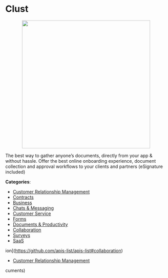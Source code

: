 # Clust
<p align="center">
    <img width="400" src="https://raw.githubusercontent.com/apis-list/apis-list/apis/clust/logo_256x256.png" />
</p>

The best way to gather anyone’s documents, directly from your app & without hassle. Offer the best online onboarding experience, document collection and approval workflows to your clients and partners (eSignature included)



**Categories**:
- [Customer Relationship Management](https://github.com/apis-list/apis-list#customer-relationship-management)
- [Contracts](https://github.com/apis-list/apis-list#contracts)
- [Business](https://github.com/apis-list/apis-list#business)
- [Chats & Messaging](https://github.com/apis-list/apis-list#chats-and-messaging)
- [Customer Service](https://github.com/apis-list/apis-list#customer-service)
- [Forms](https://github.com/apis-list/apis-list#forms)
- [Documents & Productivity](https://github.com/apis-list/apis-list#documents-and-productivity)
- [Collaboration](https://github.com/apis-list/apis-list#collaboration)
- [Surveys](https://github.com/apis-list/apis-list#surveys)
- [SaaS](https://github.com/apis-list/apis-list#saas)



ion](https://github.com/apis-list/apis-list#collaboration)
- [Customer Relationship Management](https://github.com/apis-list/apis-list#customer-relationship-management)



cuments)



